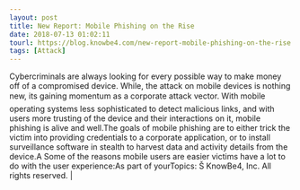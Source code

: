```yaml
---
layout: post
title: New Report: Mobile Phishing on the Rise
date: 2018-07-13 01:02:11
tourl: https://blog.knowbe4.com/new-report-mobile-phishing-on-the-rise
tags: [Attack]
---
```

Cybercriminals are always looking for every possible way to make money off of a compromised device. While, the attack on mobile devices is nothing new, its gaining momentum as a corporate attack vector. With mobile operating systems less sophisticated to detect malicious links, and with users more trusting of the device and their interactions on it, mobile phishing is alive and well.The goals of mobile phishing are to either trick the victim into providing credentials to a corporate application, or to install surveillance software in stealth to harvest data and activity details from the device.A Some of the reasons mobile users are easier victims have a lot to do with the user experience:As part of yourTopics: Š KnowBe4, Inc. All rights reserved. | 